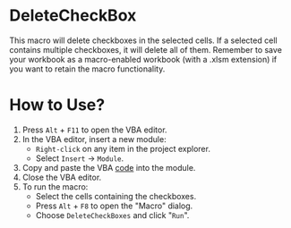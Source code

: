 # DeleteCheckBox
This macro will delete checkboxes in the selected cells. If a selected cell contains multiple checkboxes, it will delete all of them.  Remember to save your workbook as a macro-enabled workbook (with a .xlsm extension) if you want to retain the macro functionality.

# How to Use?
1. Press `Alt` + `F11` to open the VBA editor.
2. In the VBA editor, insert a new module:
     - `Right-click` on any item in the project explorer.
     - Select `Insert` -> `Module`.
3. Copy and paste the VBA [code](DeleteCheckBox.vba) into the module.
4. Close the VBA editor.
5. To run the macro:
    - Select the cells containing the checkboxes.
    - Press `Alt` + `F8` to open the "Macro" dialog.
    - Choose `DeleteCheckBoxes` and click "`Run`".
